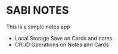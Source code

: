 # SABI NOTES

This is a simple notes app

- Local Storage Save on Cards and notes
- CRUD Operations on Notes and Cards

